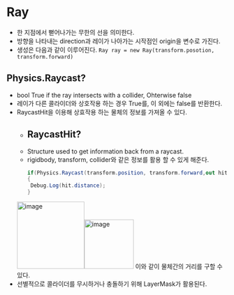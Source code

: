 # Ray
* 한 지점에서 뻗어나가는 무한의 선을 의미한다.
* 방향을 나타내는 direction과 레이가 나아가는 시작점인 origin을 변수로 가진다.
* 생성은 다음과 같이 이루어진다. ```Ray ray = new Ray(transform.posotion, transform.forward)```

## Physics.Raycast?
* bool True if the ray intersects with a collider, Ohterwise false
* 레이가 다른 콜라이더와 상호작용 하는 경우 True를, 이 외에는 false를 반환한다.
* RaycastHit을 이용해 상효작용 하는 물체의 정보를 가져올 수 있다. 
  * ## RaycastHit?
  * Structure used to get information back from a raycast.
  * rigidbody, transform, collider와 같은 정보를 활용 할 수 있게 해준다.
     ``` c#
    if(Physics.Raycast(transform.position, transform.forward,out hit, 10 ))
    {
      Debug.Log(hit.distance);
     }
    ```
   <img width="154" alt="image" src="https://github.com/iou-bohun/group6-Linear-Regression-Calculator/assets/56661597/5c419f61-dca4-430d-b19b-63447ea23d0a"><img width="113" alt="image" src="https://github.com/iou-bohun/Udemy_Project_Camp/assets/56661597/8658973b-9266-4667-8739-71aaf04ba52b"> 
  이와 같이 물체간의 거리를 구할 수 있다.
* 선별적으로 콜라이더를 무시하거나 충돌하기 위해 LayerMask가 활용된다. 
